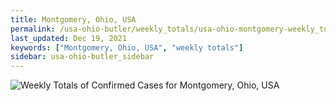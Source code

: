 ```yaml
---
title: Montgomery, Ohio, USA
permalink: /usa-ohio-butler/weekly_totals/usa-ohio-montgomery-weekly_totals.html
last_updated: Dec 19, 2021
keywords: ["Montgomery, Ohio, USA", "weekly totals"]
sidebar: usa-ohio-butler_sidebar
---
```


![Weekly Totals of Confirmed Cases for Montgomery, Ohio, USA](/covid_tracker/images/graphs/usa-ohio-montgomery-weekly_totals_graph.png)
